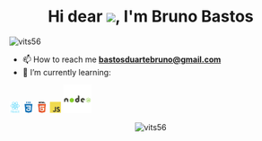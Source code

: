 <h1 align="center">Hi dear <img src="https://raw.githubusercontent.com/kaueMarques/kaueMarques/master/hi.gif" width="30px">, I'm Bruno Bastos</h1>

<p align="left"> <img src="https://komarev.com/ghpvc/?username=vits56" alt="vits56" /> </p>


- 📫 How to reach me **bastosduartebruno@gmail.com**
- 🌱 I’m currently learning:
 <p align="left">
         <img src="https://raw.githubusercontent.com/devicons/devicon/master/icons/react/react-original-wordmark.svg" alt="react" width="20" height="20"/>
         <img src="https://raw.githubusercontent.com/devicons/devicon/master/icons/css3/css3-plain-wordmark.svg" alt="css3"  width="20" height="20"/>
         <img src="https://raw.githubusercontent.com/devicons/devicon/master/icons/html5/html5-original-wordmark.svg" alt="html5"  width="20" height="20"/>
         <img src="https://raw.githubusercontent.com/devicons/devicon/master/icons/javascript/javascript-original.svg" alt="javascript" width="20" height="20"/>
         <img src="https://raw.githubusercontent.com/devicons/devicon/master/icons/nodejs/nodejs-original-wordmark.svg" alt="nodejs" width="50" height="50"/></p>
         <p align="center">

  

  
  <img src="https://github-readme-stats.vercel.app/api?username=vits56&show_icons=true" alt="vits56"/> 
</p>
